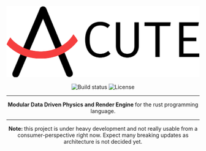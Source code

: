 <p align="center">
  <img src="book/src/images/Acute.png"/>
</p>

<p align="center">
  <img src="https://travis-ci.com/TriedWorks/acute.svg?branch=master" alt="Build status">
  <img src="https://img.shields.io/badge/License-Apache%202.0-blue.svg" alt="License">
</p>

-----

<p align="center">
  <strong> Modular Data Driven Physics and Render Engine </strong> for the rust programming language.
</p>

-----

<p align="center">
  <strong> Note: </strong> this project is under heavy development and not really usable from a consumer-perspective 
  right now. Expect many breaking updates as architecture is not decided yet.
</p>
